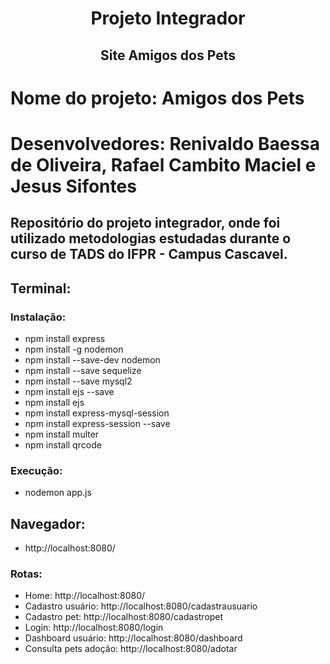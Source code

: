<h1 align="center">Projeto Integrador</h1>
<h2 align="center">Site Amigos dos Pets</h2>

# Nome do projeto: Amigos dos Pets
# Desenvolvedores: Renivaldo Baessa de Oliveira, Rafael Cambito Maciel e Jesus Sifontes
## Repositório do projeto integrador, onde foi utilizado metodologias estudadas durante o curso de TADS do IFPR - Campus Cascavel.

## Terminal:
### Instalação:
- npm install express
- npm install -g nodemon
- npm install --save-dev nodemon
- npm install --save sequelize
- npm install --save mysql2
- npm install ejs --save
- npm install ejs
- npm install express-mysql-session
- npm install express-session --save
- npm install multer
- npm install qrcode

### Execução:
- nodemon app.js

## Navegador:
- http://localhost:8080/

### Rotas:
- Home: http://localhost:8080/
- Cadastro usuário: http://localhost:8080/cadastrausuario
- Cadastro pet: http://localhost:8080/cadastropet
- Login: http://localhost:8080/login
- Dashboard usuário: http://localhost:8080/dashboard
- Consulta pets adoção: http://localhost:8080/adotar
